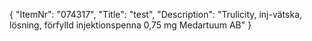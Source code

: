 {
  "ItemNr": "074317",
  "Title": "test",
  "Description": "Trulicity, inj-vätska, lösning, förfylld injektionspenna 0,75 mg Medartuum AB"
}